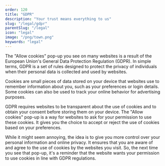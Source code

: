 ```yaml
---
order: 120
title: "GDPR"
description: "Your trust means everything to us"
slug: "/legal/gdpr"
parentSlug: "/legal"
icon: "legal"
image: "/png/town.png"
keywords: "legal"
---
```

The "Allow cookies" pop-up you see on many websites is a result of the European Union's General Data Protection Regulation (GDPR). In simple terms, GDPR is a set of rules designed to protect the privacy of individuals when their personal data is collected and used by websites.

Cookies are small pieces of data stored on your device that websites use to remember information about you, such as your preferences or login details. Some cookies can also be used to track your online behavior for advertising purposes.

GDPR requires websites to be transparent about the use of cookies and to obtain your consent before storing them on your device. The "Allow cookies" pop-up is a way for websites to ask for your permission to use these cookies. It gives you the choice to accept or reject the use of cookies based on your preferences.

While it might seem annoying, the idea is to give you more control over your personal information and online privacy. It ensures that you are aware of and agree to the use of cookies by the websites you visit. So, the next time you see that pop-up, it's a reminder that the website wants your permission to use cookies in line with GDPR regulations.